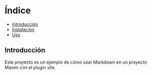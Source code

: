 # Índice

* [Introducción](introduccion.md)
* [Instalación](instalacion.md)
* [Uso](uso.md)

## Introducción

Este proyecto es un ejemplo de cómo usar Markdown en un proyecto Maven con el plugin site.
